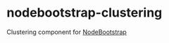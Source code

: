 nodebootstrap-clustering
========================

Clustering component for [NodeBootstrap](https://github.com/inadarei/nodebootstrap)
